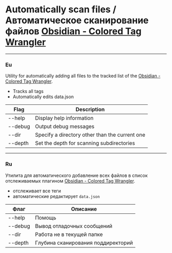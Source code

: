 # Automatically scan files / Автоматическое сканирование файлов [Obsidian - Colored Tag Wrangler](https://github.com/code-of-chaos/obsidian-colored_tags_wrangler)

---
### Eu

Utility for automatically adding all files to the tracked list of the [Obsidian - Colored Tag Wrangler](https://github.com/code-of-chaos/obsidian-colored_tags_wrangler).
- Tracks all tags
- Automatically edits data.json

| Flag            | Description                                     |
|-----------------|-------------------------------------------------|
| --help          | Display help information                        |
| --debug         | Output debug messages                           |
| --dir <path>	   | Specify a directory other than the current one  |
| --depth <depth> | Set the depth for scanning subdirectories       |

---

### Ru

Утилита для автоматического добавление всех файлов в список отслеживаемых плагином [Obsidian - Colored Tag Wrangler](https://github.com/code-of-chaos/obsidian-colored_tags_wrangler).
- отслеживает все теги
- автоматические редактирует `data.json`


| Флаг            | Описание                           |
|-----------------|------------------------------------|
| --help          | Помощь                             |
| --debug         | Вывод отладочных сообщений         |
| --dir <path>    | Работа не в текущей папке          |
| --depth <depth> | Глубина сканирования поддиректорий | 


